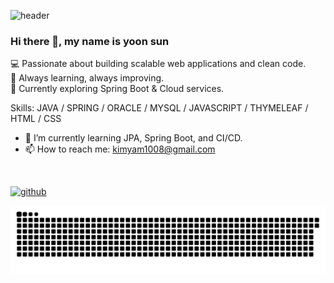 ![header](https://capsule-render.vercel.app/api?type=Venom&color=auto&height=200&section=header&text=Hello,%20Welcome%20to%20my%20GitHub!&fontSize=25)


### Hi there 👋, my name is yoon sun

💻 Passionate about building scalable web applications and clean code.<br>
🚀 Always learning, always improving.<br>
🌱 Currently exploring Spring Boot & Cloud services.<br>

Skills: JAVA / SPRING /  ORACLE / MYSQL / JAVASCRIPT / THYMELEAF / HTML / CSS

- 🌱 I’m currently learning JPA, Spring Boot, and CI/CD. 
- 📫 How to reach me: kimyam1008@gmail.com 
<br>

[<img src='https://cdn.jsdelivr.net/npm/simple-icons@3.0.1/icons/github.svg' alt='github' height='40'>](https://github.com/kimyam1008)  


<img src="https://github.com/kimyam1008/kimyam1008/blob/output/github-contribution-grid-snake.svg"/>


<!--
**kimyam1008/kimyam1008** is a ✨ _special_ ✨ repository because its `README.md` (this file) appears on your GitHub profile.

Here are some ideas to get you started:

- 🔭 I’m currently working on ...
- 🌱 I’m currently learning ...
- 👯 I’m looking to collaborate on ...
- 🤔 I’m looking for help with ...
- 💬 Ask me about ...
- 📫 How to reach me: ...
- 😄 Pronouns: ...
- ⚡ Fun fact: ...
-->
